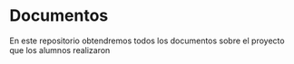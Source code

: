 # Documentos
En este repositorio obtendremos todos los documentos sobre el proyecto que los alumnos realizaron
